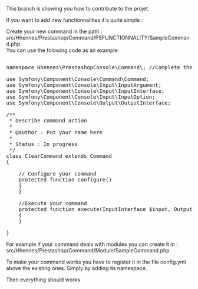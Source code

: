 This branch is showing you how to contribute to the projet.

If you want to add new functionnalities it's quite simple :  

Create your new command in the path :  
src/Hhennes/Prestashop/Command/PSFUNCTIONNALITY/SampleCommand.php  
You can use the folowing code as an example:

<pre>

namespace Hhennes\PrestashopConsole\Command\; //Complete the path here

use Symfony\Component\Console\Command\Command;
use Symfony\Component\Console\Input\InputArgument;
use Symfony\Component\Console\Input\InputInterface;
use Symfony\Component\Console\Input\InputOption;
use Symfony\Component\Console\Output\OutputInterface;

/**
 * Describe command action
 *
 * @author : Put your name here
 *
 * Status : In progress
 */
class ClearCommand extends Command
{

    // Configure your command
    protected function configure()
    {
    }

    //Execute your command
    protected function execute(InputInterface $input, OutputInterface $output)
    {
    }

}
</pre>

For example if your command deals with modules you can create it in :
src/Hhennes/Prestashop/Command/Module/SampleCommand.php

To make your command works you have to register it in the file config.yml above the existing ones.
Simply by adding its namespace.

Then everything should works

